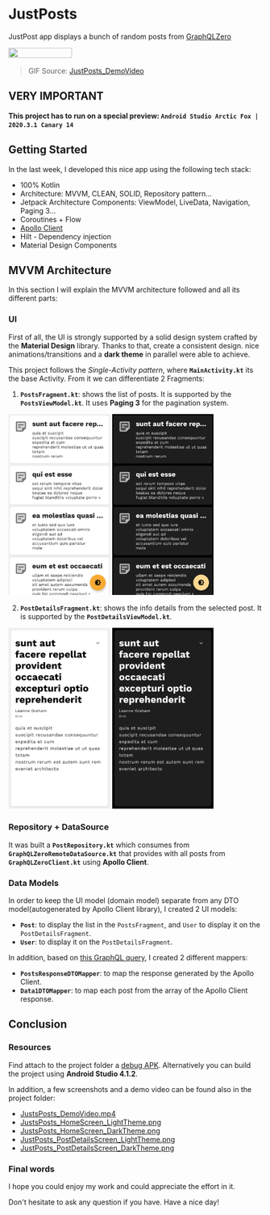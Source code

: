 # JustPosts

JustPost app displays a bunch of random posts from [GraphQLZero](https://graphqlzero.almansi.me/)

<img src="screenshots/JustsPosts_DemoVideo.gif" width=50% height=50%>

> GIF Source: [JustPosts_DemoVideo](screenshots/JustsPosts_DemoVideo.mp4)
>

## VERY IMPORTANT

**This project has to run on a special preview: `Android Studio Arctic Fox | 2020.3.1 Canary 14`**

## Getting Started

In the last week, I developed this nice app using the following tech stack:

- 100% Kotlin
- Architecture: MVVM, CLEAN, SOLID, Repository pattern...
- Jetpack Architecture Components: ViewModel, LiveData, Navigation, Paging 3...
- Coroutines + Flow
- [Apollo Client](https://github.com/apollographql/apollo-android)
- Hilt - Dependency injection
- Material Design Components

## MVVM Architecture

In this section I will explain the MVVM architecture followed and all its different parts:

### UI
First of all, the UI is strongly supported by a solid design system crafted by the **Material Design** library.
Thanks to that, create a consistent design. nice animations/transitions and a **dark theme** in parallel were able to achieve.

This project follows the *Single-Activity pattern*, where **`MainActivity.kt`** its the base Activity. 
From it we can differentiate 2 Fragments:
  1. **`PostsFragment.kt`**: shows the list of posts. It is supported by the **`PostsViewModel.kt`**. It uses **Paging 3** for the pagination system.
  
<img src="screenshots/JustPosts_HomeScreen_LightTheme.png" width=40% height=40%> <img src="screenshots/JustPosts_HomeScreen_DarkTheme.png" width=40% height=40%>
  
  2. **`PostDetailsFragment.kt`**: shows the info details from the selected post. It is supported by the **`PostDetailsViewModel.kt`**.
  
  <img src="screenshots/JustPosts_PostDetailsScreen_LightTheme.png" width=40% height=40%> <img src="screenshots/JustPosts_PostDetailsScreen_DarkTheme.png" width=40% height=40%>

### Repository + DataSource

It was built a **`PostRepository.kt`** which consumes from **`GraphQLZeroRemoteDataSource.kt`** that provides with all posts from **`GraphQLZeroClient.kt`** using **Apollo Client**.

### Data Models
In order to keep the UI model (domain model) separate from any DTO model(autogenerated by Apollo Client library), I created 2 UI models:
  * **`Post`**: to display the list in the  `PostsFragment`, and `User` to display it on the `PostDetailsFragment`.
  * **`User`**: to display it on the `PostDetailsFragment`.

In addition, based on [this GraphQL query](app/src/main/graphql/com/cmesquita/technicaltest/justposts/Posts.graphql), I created 2 different mappers:
  * **`PostsResponseDTOMapper`**: to map the response generated by the Apollo Client.
  * **`Data1DTOMapper`**: to map each post from the array of the Apollo Client response.

## Conclusion 

### Resources
Find attach to the project folder a [debug APK](JustPosts_1.1(2)-debug.apk). Alternatively you can build the project using **Android Studio 4.1.2**.

In addition, a few screenshots and a demo video can be found also in the project folder: 
- [JustsPosts_DemoVideo.mp4](screenshots/JustsPosts_DemoVideo.mp4)
- [JustsPosts_HomeScreen_LightTheme.png](screenshots/JustsPosts_HomeScreen_LightTheme.png)
- [JustsPosts_HomeScreen_DarkTheme.png](screenshots/JustsPosts_HomeScreen_DarkTheme.png)
- [JustPosts_PostDetailsScreen_LightTheme.png](screenshots/JustPosts_PostDetailsScreen_LightTheme.png)
- [JustPosts_PostDetailsScreen_DarkTheme.png](screenshots/JustPosts_PostDetailsScreen_DarkTheme.png)

### Final words
I hope you could enjoy my work and could appreciate the effort in it.

Don't hesitate to ask any question if you have.
Have a nice day!
